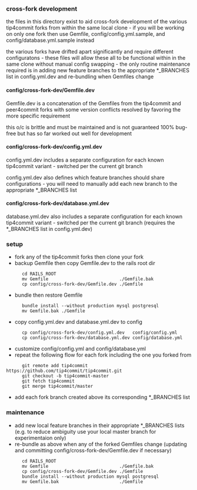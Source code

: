 ### cross-fork development

the files in this directory exist to aid cross-fork development of the various tip4commit forks from within the same local clone - if you will be working on only one fork then use Gemfile, config/config.yml.sample, and config/database.yml.sample instead

the various forks have drifted apart significantly and require different configuratons - these files will allow these all to be functional within in the same clone without manual config swapping - the only routine maintenance required is in adding new feature branches to the appropriate *_BRANCHES list in config.yml.dev and re-bundling when Gemfiles change


#### config/cross-fork-dev/Gemfile.dev

Gemfile.dev is a concatenation of the Gemfiles from the tip4commit and peer4commit forks with some version conflicts resolved by favoring the more specific requirement

this o/c is brittle and must be maintained and is not guaranteed 100% bug-free but has so far worked out well for development


#### config/cross-fork-dev/config.yml.dev

  config.yml.dev includes a separate configuration for each known tip4commit variant - switched per the current git branch

  config.yml.dev also defines which feature branches should share configurations - you will need to manually add each new branch to the appropriate *_BRANCHES list


#### config/cross-fork-dev/database.yml.dev
  database.yml.dev also includes a separate configuration for each known tip4commit variant - switched per the current git branch (requires the *_BRANCHES list in config.yml.dev)


### setup

  * fork any of the tip4commit forks then clone your fork
  * backup Gemfile then copy Gemfile.dev to the rails root dir
```
      cd RAILS_ROOT
      mv Gemfile                           ./Gemfile.bak
      cp config/cross-fork-dev/Gemfile.dev ./Gemfile
```
  * bundle then restore Gemfile
```
      bundle install --without production mysql postgresql
      mv Gemfile.bak ./Gemfile
```
  * copy config.yml.dev and database.yml.dev to config
```
      cp config/cross-fork-dev/config.yml.dev   config/config.yml
      cp config/cross-fork-dev/database.yml.dev config/database.yml
```
  * customize config/config.yml and config/database.yml
  * repeat the following flow for each fork including the one you forked from
```
      git remote add tip4commit https://github.com/tip4commit/tip4commit.git
      git checkout -b tip4commit-master
      git fetch tip4commit
      git merge tip4commit/master
```
  * add each fork branch created above its corresponding *_BRANCHES list


### maintenance
  * add new local feature branches in their appropriate *_BRANCHES lists
      (e.g. to reduce ambiguity use your local master branch for experimentaion only)
  * re-bundle as above when any of the forked Gemfiles change (updating and committing config/cross-fork-dev/Gemfile.dev if necessary)
```
      cd RAILS_ROOT
      mv Gemfile                           ./Gemfile.bak
      cp config/cross-fork-dev/Gemfile.dev ./Gemfile
      bundle install --without production mysql postgresql
      mv Gemfile.bak                       ./Gemfile
```
